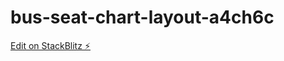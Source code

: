 # bus-seat-chart-layout-a4ch6c

[Edit on StackBlitz ⚡️](https://stackblitz.com/edit/bus-seat-chart-layout-a4ch6c)